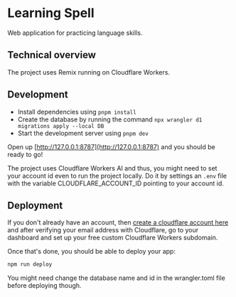 # Learning Spell

Web application for practicing language skills.

## Technical overview

The project uses Remix running on Cloudflare Workers.

## Development

- Install dependencies using `pnpm install`
- Create the database by running the command `npx wrangler d1 migrations apply --local DB`
- Start the development server using `pnpm dev`

Open up [http://127.0.0.1:8787](http://127.0.0.1:8787) and you should be ready to go!

The project uses Cloudflare Workers AI and thus, you might need to set your
account id even to run the project locally. Do it by settings an `.env` file
with the variable CLOUDFLARE_ACCOUNT_ID pointing to your account id.


## Deployment

If you don't already have an account, then [create a cloudflare account
here](https://dash.cloudflare.com/sign-up) and after verifying your email
address with Cloudflare, go to your dashboard and set up your free custom
Cloudflare Workers subdomain.

Once that's done, you should be able to deploy your app:

```sh
npm run deploy
```

You might need change the database name and id in the wrangler.toml file before
deploying though.
